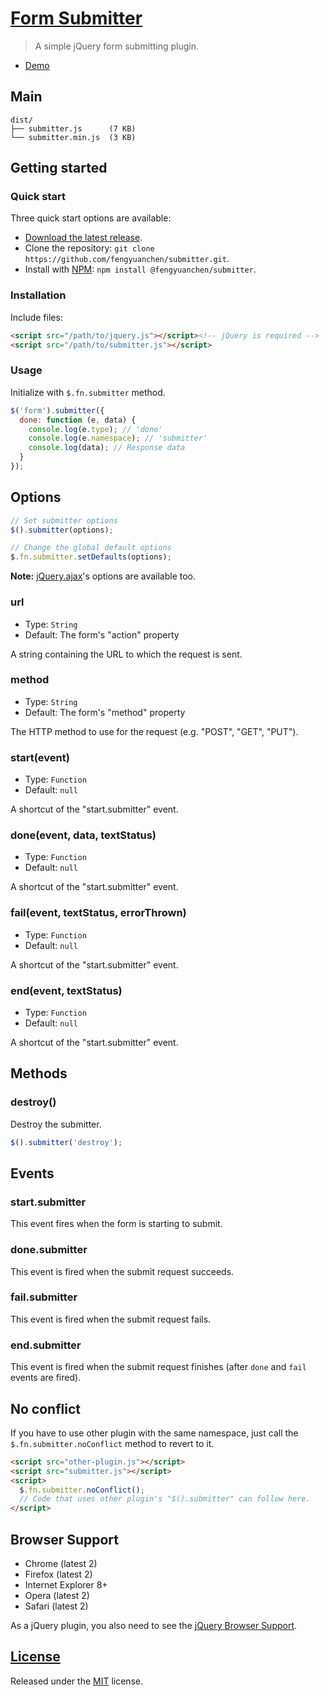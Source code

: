 # [Form Submitter](https://github.com/fengyuanchen/submitter)

> A simple jQuery form submitting plugin.

- [Demo](http://fengyuanchen.github.io/submitter)


## Main

```
dist/
├── submitter.js      (7 KB)
└── submitter.min.js  (3 KB)
```



## Getting started

### Quick start

Three quick start options are available:

- [Download the latest release](https://github.com/fengyuanchen/submitter/archive/master.zip).
- Clone the repository: `git clone https://github.com/fengyuanchen/submitter.git`.
- Install with [NPM](http://npmjs.org): `npm install @fengyuanchen/submitter`.


### Installation

Include files:

```html
<script src="/path/to/jquery.js"></script><!-- jQuery is required -->
<script src="/path/to/submitter.js"></script>
```


### Usage

Initialize with `$.fn.submitter` method.

```js
$('form').submitter({
  done: function (e, data) {
    console.log(e.type); // 'done'
    console.log(e.namespace); // 'submitter'
    console.log(data); // Response data
  }
});
```


## Options

```js
// Set submitter options
$().submitter(options);

// Change the global default options
$.fn.submitter.setDefaults(options);
```

**Note:** [jQuery.ajax](http://api.jquery.com/jQuery.ajax/)'s options are available too.


### url

- Type: `String`
- Default: The form's "action" property

A string containing the URL to which the request is sent.


### method

- Type: `String`
- Default: The form's "method" property

The HTTP method to use for the request (e.g. "POST", "GET", "PUT").


### start(event)

- Type: `Function`
- Default: `null`

A shortcut of the "start.submitter" event.


### done(event, data, textStatus)

- Type: `Function`
- Default: `null`

A shortcut of the "start.submitter" event.


### fail(event, textStatus, errorThrown)

- Type: `Function`
- Default: `null`

A shortcut of the "start.submitter" event.


### end(event, textStatus)

- Type: `Function`
- Default: `null`

A shortcut of the "start.submitter" event.



## Methods


### destroy()

Destroy the submitter.

```js
$().submitter('destroy');
```



## Events


### start.submitter

This event fires when the form is starting to submit.


### done.submitter

This event is fired when the submit request succeeds.


### fail.submitter

This event is fired when the submit request fails.


### end.submitter

This event is fired when the submit request finishes (after `done` and `fail` events are fired).



## No conflict

If you have to use other plugin with the same namespace, just call the `$.fn.submitter.noConflict` method to revert to it.

```html
<script src="other-plugin.js"></script>
<script src="submitter.js"></script>
<script>
  $.fn.submitter.noConflict();
  // Code that uses other plugin's "$().submitter" can follow here.
</script>
```



## Browser Support

- Chrome (latest 2)
- Firefox (latest 2)
- Internet Explorer 8+
- Opera (latest 2)
- Safari (latest 2)

As a jQuery plugin, you also need to see the [jQuery Browser Support](http://jquery.com/browser-support/).



## [License](LICENSE.md)

Released under the [MIT](http://opensource.org/licenses/mit-license.html) license.
